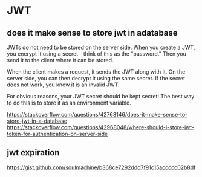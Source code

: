 # JWT

## does it make sense to store jwt in adatabase

JWTs do not need to be stored on the server side. When you create a JWT, you encrypt it using a secret - think of this as the "password." Then you send it to the client where it can be stored.

When the client makes a request, it sends the JWT along with it. On the server side, you can then decrypt it using the same secret. If the secret does not work, you know it is an invalid JWT.

For obvious reasons, your JWT secret should be kept secret! The best way to do this is to store it as an environment variable.

https://stackoverflow.com/questions/42763146/does-it-make-sense-to-store-jwt-in-a-database  
https://stackoverflow.com/questions/42968048/where-should-i-store-jwt-token-for-authentication-on-server-side  

## jwt expiration

https://gist.github.com/soulmachine/b368ce7292ddd7f91c15accccc02b8df  
